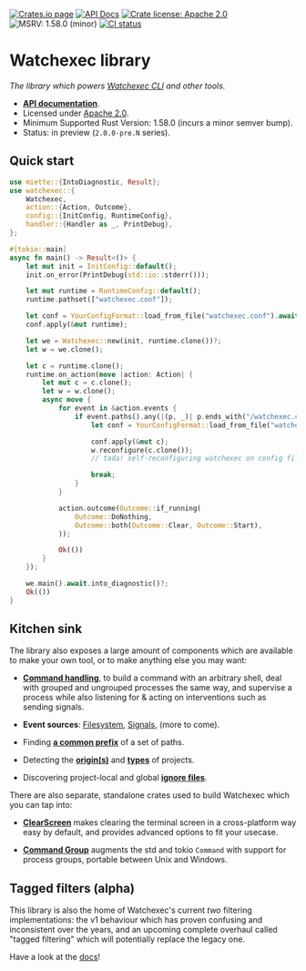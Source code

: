 [![Crates.io page](https://badgen.net/crates/v/watchexec)](https://crates.io/crates/watchexec)
[![API Docs](https://docs.rs/watchexec/badge.svg)][docs]
[![Crate license: Apache 2.0](https://badgen.net/badge/license/Apache%202.0)][license]
![MSRV: 1.58.0 (minor)](https://badgen.net/badge/MSRV/1.58.0%20%28minor%29/teal)
[![CI status](https://github.com/watchexec/watchexec/actions/workflows/check.yml/badge.svg)](https://github.com/watchexec/watchexec/actions/workflows/check.yml)

# Watchexec library

_The library which powers [Watchexec CLI](https://watchexec.github.io) and other tools._

- **[API documentation][docs]**.
- Licensed under [Apache 2.0][license].
- Minimum Supported Rust Version: 1.58.0 (incurs a minor semver bump).
- Status: in preview (`2.0.0-pre.N` series).

[docs]: https://docs.rs/watchexec
[license]: ../LICENSE


## Quick start

```rust
use miette::{IntoDiagnostic, Result};
use watchexec::{
    Watchexec,
    action::{Action, Outcome},
    config::{InitConfig, RuntimeConfig},
    handler::{Handler as _, PrintDebug},
};

#[tokio::main]
async fn main() -> Result<()> {
    let mut init = InitConfig::default();
    init.on_error(PrintDebug(std::io::stderr()));

    let mut runtime = RuntimeConfig::default();
    runtime.pathset(["watchexec.conf"]);

    let conf = YourConfigFormat::load_from_file("watchexec.conf").await?;
    conf.apply(&mut runtime);

    let we = Watchexec::new(init, runtime.clone())?;
    let w = we.clone();

    let c = runtime.clone();
    runtime.on_action(move |action: Action| {
        let mut c = c.clone();
        let w = w.clone();
        async move {
            for event in &action.events {
                if event.paths().any(|(p, _)| p.ends_with("/watchexec.conf")) {
                    let conf = YourConfigFormat::load_from_file("watchexec.conf").await?;

                    conf.apply(&mut c);
                    w.reconfigure(c.clone());
                    // tada! self-reconfiguring watchexec on config file change!

                    break;
                }
            }

            action.outcome(Outcome::if_running(
                Outcome::DoNothing,
                Outcome::both(Outcome::Clear, Outcome::Start),
            ));

            Ok(())
        }
    });

    we.main().await.into_diagnostic()?;
    Ok(())
}
```


## Kitchen sink

The library also exposes a large amount of components which are available to make your own tool, or
to make anything else you may want:

- **[Command handling](https://docs.rs/watchexec/2.0.0-pre.0/watchexec/command/index.html)**, to
  build a command with an arbitrary shell, deal with grouped and ungrouped processes the same way,
  and supervise a process while also listening for & acting on interventions such as sending signals.

- **Event sources**: [Filesystem](https://docs.rs/watchexec/2.0.0-pre.0/watchexec/fs/index.html),
  [Signals](https://docs.rs/watchexec/2.0.0-pre.0/watchexec/signal/source/index.html), (more to come).

- Finding **[a common prefix](https://docs.rs/watchexec/2.0.0-pre.0/watchexec/paths/fn.common_prefix.html)**
  of a set of paths.

- Detecting the **[origin(s)](https://docs.rs/watchexec/2.0.0-pre.0/watchexec/project/fn.origins.html)**
  and **[types](https://docs.rs/watchexec/2.0.0-pre.0/watchexec/project/fn.types.html)** of projects.

- Discovering project-local and global
  **[ignore files](https://docs.rs/watchexec/2.0.0-pre.0/watchexec/ignore/index.html)**.

There are also separate, standalone crates used to build Watchexec which you can tap into:

- **[ClearScreen](https://docs.rs/clearscreen)** makes clearing the terminal screen in a
  cross-platform way easy by default, and provides advanced options to fit your usecase.

- **[Command Group](https://docs.rs/command-group)** augments the std and tokio `Command` with
  support for process groups, portable between Unix and Windows.


## Tagged filters (alpha)

This library is also the home of Watchexec's current _two_ filtering implementations: the v1
behaviour which has proven confusing and inconsistent over the years, and an upcoming complete
overhaul called "tagged filtering" which will potentially replace the legacy one.

Have a look at the [docs](https://docs.rs/watchexec/2.0.0-pre.5/watchexec/filter/tagged/struct.TaggedFilterer.html)!
